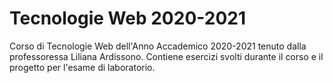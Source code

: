 # Tecnologie Web 2020-2021

Corso di Tecnologie Web dell'Anno Accademico 2020-2021 tenuto dalla professoressa Liliana Ardissono.
Contiene esercizi svolti durante il corso e il progetto per l'esame di laboratorio.